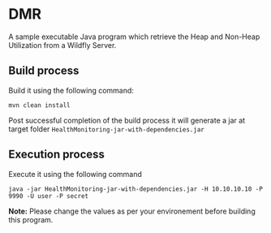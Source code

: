 # DMR
A sample executable Java program which retrieve the Heap and Non-Heap Utilization from a Wildfly Server. 

## Build process 
Build it using the following command:
```shell
mvn clean install
```
Post successful completion of the build process it will generate a jar at target folder `HealthMonitoring-jar-with-dependencies.jar`

## Execution process
Execute it using the following command 
```shell
java -jar HealthMonitoring-jar-with-dependencies.jar -H 10.10.10.10 -P 9990 -U user -P secret
```
**Note:** Please change the values as per your environement before building this program. 
